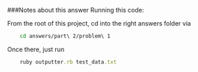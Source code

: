 ###Notes about this answer
Running this code:

From the root of this project, cd into the right answers folder via

```bash
    cd answers/part\ 2/problem\ 1
```

Once there, just run

```ruby
    ruby outputter.rb test_data.txt
```
